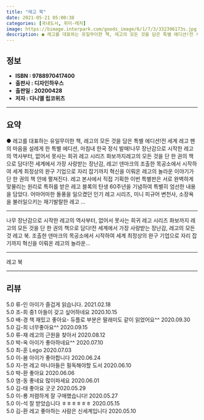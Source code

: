 ```yaml
---
title: "레고 북"
date: 2021-05-21 05:00:38
categories: [국내도서, 취미-레저]
image: https://bimage.interpark.com/goods_image/6/1/7/3/332396173s.jpg
description: ● 레고를 대표하는 유일무이한 책, 레고의 모든 것을 담은 특별 에디션!전 세계 레고 팬의 마음을 설레게 한 특별 에디션, 마침내 한국 정식 발매!나무 장난감으로 시작한 레고의 역사부터, 없어서 못사는 희귀 레고 시리즈 화보까지레고의 모든 것을 단 한 권의 책으로 담다!전 세계에서 가
---
```


## **정보**

- **ISBN : 9788970417400**
- **출판사 : 디자인하우스**
- **출판일 : 20200428**
- **저자 : 다니엘 립코위츠**

------



## **요약**

●  레고를 대표하는 유일무이한 책, 레고의 모든 것을 담은 특별 에디션!전 세계 레고 팬의 마음을 설레게 한 특별 에디션, 마침내 한국 정식 발매!나무 장난감으로 시작한 레고의 역사부터, 없어서 못사는 희귀 레고 시리즈 화보까지레고의 모든 것을 단 한 권의 책으로 담다!전 세계에서 가장 사랑받는 장난감, 레고! 덴마크의 조촐한 목공소에서 시작하여 세계 최정상의 완구 기업으로 자리 잡기까지 혁신을 이뤄온 레고의 놀라운 이야기가 단 한 권의 책 안에 펼쳐진다. 레고 본사에서 직접 기획한 이번 특별판은 서로 완벽하게 맞물리는 원리로 특허를 받은 레고 블록의 탄생 60주년을 기념하여 특별히 엄선한 내용을 담았다. 어마어마한 돌풍을 일으켰던 인기 레고 시리즈, 미니 피규어 변천사, 소장욕을 불러일으키는 재기발랄한 레고 ...

------

나무 장난감으로 시작한 레고의 역사부터, 없어서 못사는 희귀 레고 시리즈 화보까지
레고의 모든 것을 단 한 권의 책으로 담다!전 세계에서 가장 사랑받는 장난감, 레고의 모든 것 레고 북. 조촐한 덴마크의 목공소에서 시작하여 세계 최정상의 완구 기업으로 자리 잡기까지 혁신을 이뤄온 레고의 놀라운... 

------


레고 북 

------


## **리뷰** 

5.0 류-인 아이가 즐겁게 읽습니다.  2021.02.18 <br/>5.0 조-희 중1  아들이 갖고 싶어하네요 2020.10.15 <br/>5.0 배-경 책 재밌고 좋아요- 듀플로 부분은 딸래미도 같이 읽었어요^^ 2020.09.30 <br/>5.0 김-희 너무좋아요^^ 2020.09.15 <br/>5.0 류-재 레고의 근원을 찾아서 2020.08.12 <br/>5.0 박-옥 아이가 좋아하네요^^ 2020.07.10 <br/>5.0 최-훈 Lego 2020.07.03 <br/>5.0 이-봄 아이가 좋아합니다 2020.06.24 <br/>5.0 지-현 레고 마니아들은 필독해야할 도서 2020.06.10 <br/>5.0 박-환 좋아요 2020.06.06 <br/>5.0 염-동 좋네요 많이파세요 2020.06.01 <br/>5.0 김-태 좋아요 굿굿 2020.05.29 <br/>5.0 이-룡 저렴하게 잘 구매했습니다! 2020.05.27 <br/>5.0 이-석 잘 받았습니다 ㅎㅎㅎㅎㅎㅎ 2020.05.15 <br/>5.0 김-환 레고 좋아하는 사람은 신세계입니다 2020.05.10 <br/>